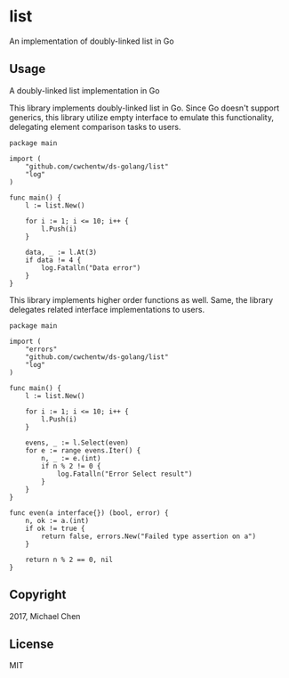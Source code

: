 # list

An implementation of doubly-linked list in Go

## Usage

A doubly-linked list implementation in Go

This library implements doubly-linked list in Go. Since Go doesn't support generics, this library utilize empty interface to emulate this functionality, delegating element comparison tasks to users.

```
package main

import (
    "github.com/cwchentw/ds-golang/list"
    "log"
)

func main() {
    l := list.New()

    for i := 1; i <= 10; i++ {
        l.Push(i)
    }

    data, _ := l.At(3)
    if data != 4 {
        log.Fatalln("Data error")
    }
}
```

This library implements higher order functions as well. Same, the library delegates related interface implementations to users.

```
package main

import (
    "errors"
    "github.com/cwchentw/ds-golang/list"
    "log"
)

func main() {
    l := list.New()

    for i := 1; i <= 10; i++ {
        l.Push(i)
    }

    evens, _ := l.Select(even)
    for e := range evens.Iter() {
        n, _ := e.(int)
	    if n % 2 != 0 {
            log.Fatalln("Error Select result")
        }
    }
}

func even(a interface{}) (bool, error) {
    n, ok := a.(int)
    if ok != true {
        return false, errors.New("Failed type assertion on a")
    }

    return n % 2 == 0, nil
}
```

## Copyright

2017, Michael Chen

## License

MIT